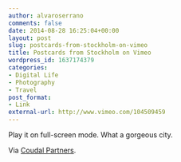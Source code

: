 ```yaml
---
author: alvaroserrano
comments: false
date: 2014-08-28 16:25:04+00:00
layout: post
slug: postcards-from-stockholm-on-vimeo
title: Postcards from Stockholm on Vimeo
wordpress_id: 1637174379
categories:
- Digital Life
- Photography
- Travel
post_format:
- Link
external-url: http://www.vimeo.com/104509459
---
```


Play it on full-screen mode. What a gorgeous city. 

Via [Coudal Partners](http://coudal.com/archives/2014/08/postcards_from_1.php).
